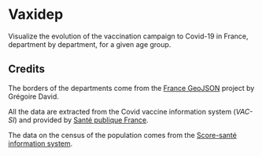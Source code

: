 # Vaxidep

Visualize the evolution of the vaccination campaign to Covid-19 in France, department by department, for a given age group.

## Credits

The borders of the departments come from the <a href="https://github.com/gregoiredavid/france-geojson">France GeoJSON</a> project by Grégoire David.

All the data are extracted from the Covid vaccine information system (*VAC-SI*) and provided by <a href="https://www.data.gouv.fr/fr/organizations/sante-publique-france/">Santé publique France</a>.

The data on the census of the population comes from the <a href="https://www.scoresante.org/">Score-santé information system</a>.
